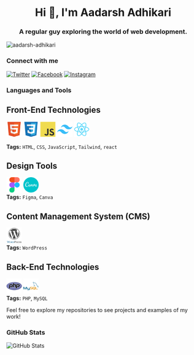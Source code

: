 <h1 align="center">Hi 👋, I'm Aadarsh Adhikari</h1>
<h3 align="center">A regular guy exploring the world of web development.</h3>


<p align="left"> <img src="https://komarev.com/ghpvc/?username=aadarsh-adhikari&label=Profile%20views&color=0e75b6&style=flat" alt="aadarsh-adhikari" /> </p>


### Connect with me

[![Twitter](https://img.shields.io/badge/Twitter-1DA1F2?style=for-the-badge&logo=twitter&logoColor=white)](https://twitter.com/aadarshadhika13)
[![Facebook](https://img.shields.io/badge/Facebook-1877F2?style=for-the-badge&logo=facebook&logoColor=white)](https://www.facebook.com/aadarsh.adhikari.188/)
[![Instagram](https://img.shields.io/badge/Instagram-E4405F?style=for-the-badge&logo=instagram&logoColor=white)](https://www.instagram.com/adhikari_aadarsh/)

### Languages and Tools

## Front-End Technologies

<a href="https://developer.mozilla.org/en-US/docs/Web/HTML" target="_blank"><img src="https://raw.githubusercontent.com/devicons/devicon/master/icons/html5/html5-original.svg" alt="HTML5" width="40" height="40"/></a> <a href="https://developer.mozilla.org/en-US/docs/Web/CSS" target="_blank"><img src="https://raw.githubusercontent.com/devicons/devicon/master/icons/css3/css3-original.svg" alt="CSS3" width="40" height="40"/></a> <a href="https://developer.mozilla.org/en-US/docs/Web/JavaScript" target="_blank"><img src="https://raw.githubusercontent.com/devicons/devicon/master/icons/javascript/javascript-original.svg" alt="JavaScript" width="40" height="40"/></a> <a href="https://tailwindcss.com/" target="_blank"><img src="https://github.com/devicons/devicon/blob/master/icons/tailwindcss/tailwindcss-original.svg" alt="Tailwind" width="40" height="40"/></a> <a href="https://react.dev/" target="_blank"><img src="https://github.com/devicons/devicon/blob/master/icons/react/react-original.svg" alt="Tailwind" width="40" height="40"/></a>


**Tags:** `HTML`, `CSS`, `JavaScript`, `Tailwind`, `react`

## Design Tools

<a href="https://www.figma.com/" target="_blank"><img src="https://raw.githubusercontent.com/devicons/devicon/master/icons/figma/figma-original.svg" alt="Figma" width="40" height="40"/></a> <a href="https://www.canva.com/" target="_blank"><img src="https://raw.githubusercontent.com/devicons/devicon/master/icons/canva/canva-original.svg" alt="Canva" width="40" height="40"/></a>  
**Tags:** `Figma`, `Canva`

## Content Management System (CMS)

<a href="https://wordpress.org/" target="_blank"><img src="https://raw.githubusercontent.com/devicons/devicon/master/icons/wordpress/wordpress-original.svg" alt="WordPress" width="40" height="40"/></a>  
**Tags:** `WordPress`
## Back-End Technologies

<a href="https://www.php.net/" target="_blank"><img src="https://raw.githubusercontent.com/devicons/devicon/master/icons/php/php-original.svg" alt="PHP" width="40" height="40"/></a> <a href="https://www.mysql.com/" target="_blank"><img src="https://raw.githubusercontent.com/devicons/devicon/master/icons/mysql/mysql-original-wordmark.svg" alt="MySQL" width="40" height="40"/></a>  
**Tags:** `PHP`, `MySQL`

Feel free to explore my repositories to see projects and examples of my work!


### GitHub Stats

![GitHub Stats](https://github-readme-stats.vercel.app/api?username=aadarsh-adhikari&show_icons=true&locale=en)
